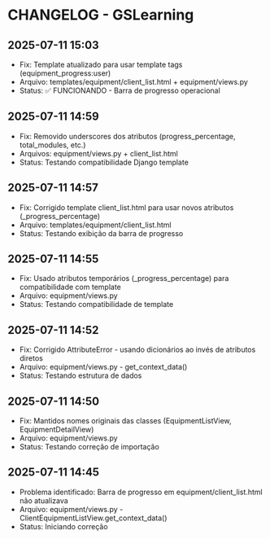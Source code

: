 # CHANGELOG - GSLearning

## 2025-07-11 15:03
- Fix: Template atualizado para usar template tags (equipment_progress:user)
- Arquivo: templates/equipment/client_list.html + equipment/views.py  
- Status: ✅ FUNCIONANDO - Barra de progresso operacional

## 2025-07-11 14:59
- Fix: Removido underscores dos atributos (progress_percentage, total_modules, etc.)
- Arquivos: equipment/views.py + client_list.html
- Status: Testando compatibilidade Django template

## 2025-07-11 14:57
- Fix: Corrigido template client_list.html para usar novos atributos (_progress_percentage)
- Arquivo: templates/equipment/client_list.html
- Status: Testando exibição da barra de progresso

## 2025-07-11 14:55  
- Fix: Usado atributos temporários (_progress_percentage) para compatibilidade com template
- Arquivo: equipment/views.py 
- Status: Testando compatibilidade de template

## 2025-07-11 14:52  
- Fix: Corrigido AttributeError - usando dicionários ao invés de atributos diretos
- Arquivo: equipment/views.py - get_context_data()
- Status: Testando estrutura de dados

## 2025-07-11 14:50
- Fix: Mantidos nomes originais das classes (EquipmentListView, EquipmentDetailView)
- Arquivo: equipment/views.py
- Status: Testando correção de importação

## 2025-07-11 14:45
- Problema identificado: Barra de progresso em equipment/client_list.html não atualizava
- Arquivo: equipment/views.py - ClientEquipmentListView.get_context_data()
- Status: Iniciando correção